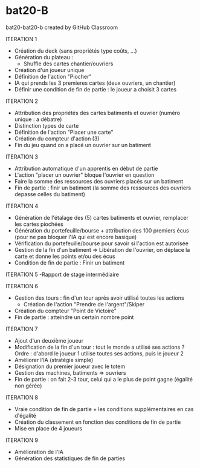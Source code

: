 # bat20-B
bat20-bat20-b created by GitHub Classroom

ITERATION 1 
- Création du deck (sans propriétés type coûts, ...)
- Génération du plateau :
  - Shuffle des cartes chantier/ouvriers
- Création d'un joueur unique
- Définition de l'action "Piocher"
- IA qui prends les 3 premieres cartes (deux ouvriers, un chantier)
- Définir une condition de fin de partie : le joueur a choisit 3 cartes

ITERATION 2
- Attribution des propriétés des cartes batiments et ouvrier (numéro unique : a débatre)
- Distinction types de carte
- Définition de l'action "Placer une carte"
- Création du compteur d'action (3)
- Fin du jeu quand on a placé un ouvrier sur un batiment

ITERATION 3
- Attribution automatique d'un apprentis en début de partie
- L'action "placer un ouvrier" bloque l'ouvrier en question
- Faire la somme des ressources des ouvriers placés sur un batiment
- Fin de partie : finir un batiment (la somme des ressources des ouvriers depasse celles du batiment)

ITERATION 4
- Génération de l'étalage des (5) cartes batiments et ouvrier, remplacer les cartes piochées
- Génération du portefeuille/bourse + attribution des 100 premiers écus (pour ne pas bloquer l'IA qui est encore basique)
- Vérification du portefeuille/bourse pour savoir si l'action est autorisée
- Gestion de la fin d'un batiment => Libération de l'ouvrier, on déplace la carte et donne les points et/ou des écus
- Condition de fin de partie : Finir un batiment

ITERATION 5
-Rapport de stage intermédiaire


ITERATION 6
- Gestion des tours : fin d'un tour après avoir utilisé toutes les actions
  - Création de l'action "Prendre de l'argent"/Skiper
- Création du compteur "Point de Victoire"
- Fin de partie : atteindre un certain nombre point

ITERATION 7
- Ajout d'un deuxième joueur
- Modification de la fin d'un tour : tout le monde a utilisé ses actions ? Ordre : d'abord le joueur 1 utilise toutes ses actions, puis le joueur 2
- Améliorer l'IA (stratégie simple)
- Désignation du premier joueur avec le totem
- Gestion des machines, batiments => ouvriers
- Fin de partie : on fait 2-3 tour, celui qui a le plus de point gagne (égalité non gérée)

ITERATION 8
- Vraie condition de fin de partie + les conditions supplémentaires en cas d'égalité
- Création du classement en fonction des conditions de fin de partie
- Mise en place de 4 joueurs

ITERATION 9
- Amélioration de l'IA
- Génération des statistiques de fin de parties


